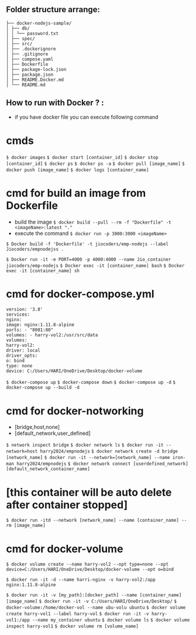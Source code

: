 ## Folder structure arrange:

```
├── docker-nodejs-sample/
│ ├── db/
│ │ └── password.txt
│ ├── spec/
│ ├── src/
│ ├── .dockerignore
│ ├── .gitignore
│ ├── compose.yaml
│ ├── Dockerfile
│ ├── package-lock.json
│ ├── package.json
│ ├── README.Docker.md
│ └── README.md
```

## How to run with Docker ? :

- if you have docker file you can execute following command

# cmds

`$ docker images`
`$ docker start [container_id]`
`$ docker stop [container_id]`
`$ docker ps`
`$ docker ps -a`
`$ docker pull [image_name]`
`$ docker push [image_name]`
`$ docker logs [container_name]`

# cmd for build an image from Dockerfile

- build the image
  `$ docker build --pull --rm -f "Dockerfile" -t <imageName>:latest "." `
- execute the command
  `$ docker run -p 3000:3000 <imageName> `

`$ Docker build -f 'Dockerfile' -t jiocoders/emp-nodejs --label Jiocoders/empnodejss .`

`$ Docker run -it -e PORT=4000 -p 4000:4000 --name Jio_container jiocoders/emp-nodejs`
`$ Docker exec -it [container_name] bash`
`$ Docker exec -it [container_name] sh`

# cmd for docker-compose.yml

```
version: '3.8'
services:
nginx:
image: nginx:1.11.8-alpine
ports: - "8081:80"
volumes: - harry-vol2:/usr/src/data
volumes:
harry-vol2:
driver: local
driver_opts:
o: bind
type: none
device: C:/Users/HARI/OneDrive/Desktop/docker-volume
```

`$ docker-compose up`
`$ docker-compose down`
`$ docker-compose up -d`
`$ docker-compose up --build -d`

# cmd for docker-notworking

- [bridge,host,none]
- [default_network,user_defined]

`$ network inspect bridge`
`$ docker network ls`
`$ docker run -it --network=host harry2024/empnodejs`
`$ docker network create -d bridge [network_name]`
`$ docker run -it --network=[network_name] --name iron-man harry2024/empnodejs`
`$ docker network connect [userdefined_network] [default_network_container_name]`

# [this container will be auto delete after container stopped]

`$ docker run -itd --network [network_name] --name [container_name] --rm [image_name]`

# cmd for docker-volume

`$ docker volume create --name harry-vol2 --opt type=none --opt device=C:/Users/HARI/OneDrive/Desktop/docker-volume --opt o=bind`

`$ docker run -it -d --name harri-nginx -v harry-vol2:/app nginx:1.11.8-alpine`

`$ docker run -it -v [my_path]:[docker_path] --name [container_name] [image_name]`
`$ docker run -it -v C:/Users/HARI/OneDrive/Desktop/`
`$ docker-volume:/home/docker-vol --name ubu-volu ubuntu`
`$ docker volume create harry-vol1 --label harry-vol`
`$ docker run -it -v harry-vol1:/app --name my_container ubuntu`
`$ docker volume ls`
`$ docker volume inspect harry-vol1`
`$ docker volume rm [volume_name]`
